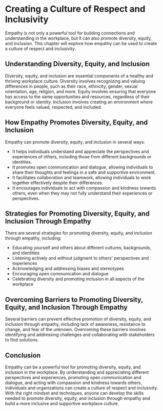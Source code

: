 Creating a Culture of Respect and Inclusivity
====================================================================================================================

Empathy is not only a powerful tool for building connections and understanding in the workplace, but it can also promote diversity, equity, and inclusion. This chapter will explore how empathy can be used to create a culture of respect and inclusivity.

Understanding Diversity, Equity, and Inclusion
----------------------------------------------

Diversity, equity, and inclusion are essential components of a healthy and thriving workplace culture. Diversity involves recognizing and valuing differences in people, such as their race, ethnicity, gender, sexual orientation, age, religion, and more. Equity involves ensuring that everyone has access to the same opportunities and resources, regardless of their background or identity. Inclusion involves creating an environment where everyone feels valued, respected, and included.

How Empathy Promotes Diversity, Equity, and Inclusion
-----------------------------------------------------

Empathy can promote diversity, equity, and inclusion in several ways:

* It helps individuals understand and appreciate the perspectives and experiences of others, including those from different backgrounds or identities.
* It promotes open communication and dialogue, allowing individuals to share their thoughts and feelings in a safe and supportive environment.
* It facilitates collaboration and teamwork, allowing individuals to work together effectively despite their differences.
* It encourages individuals to act with compassion and kindness towards others, even when they may not fully understand their experiences or perspectives.

Strategies for Promoting Diversity, Equity, and Inclusion Through Empathy
-------------------------------------------------------------------------

There are several strategies for promoting diversity, equity, and inclusion through empathy, including:

* Educating yourself and others about different cultures, backgrounds, and identities
* Listening actively and without judgment to others' perspectives and experiences
* Acknowledging and addressing biases and stereotypes
* Encouraging open communication and dialogue
* Celebrating diversity and promoting inclusion in all aspects of the workplace

Overcoming Barriers to Promoting Diversity, Equity, and Inclusion Through Empathy
---------------------------------------------------------------------------------

Several barriers can prevent effective promotion of diversity, equity, and inclusion through empathy, including lack of awareness, resistance to change, and fear of the unknown. Overcoming these barriers involves identifying and addressing challenges and collaborating with stakeholders to find solutions.

Conclusion
----------

Empathy can be a powerful tool for promoting diversity, equity, and inclusion in the workplace. By understanding and appreciating different perspectives and experiences, promoting open communication and dialogue, and acting with compassion and kindness towards others, individuals and organizations can create a culture of respect and inclusivity. With the right mindset and techniques, anyone can develop the skills needed to promote diversity, equity, and inclusion through empathy and build a more inclusive and supportive workplace culture.


